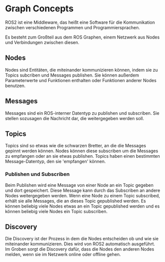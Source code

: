 
# Graph Concepts
ROS2 ist eine Middleware, das heißt eine Software für die Kommunikation zwischen verschiedenen Programmen und Programmiersprachen.

Es besteht zum Großteil aus dem ROS Graphen, einem Netzwerk aus Nodes und Verbindungen zwischen diesen.

## Nodes
Nodes sind Entitäten, die miteinander kommunizieren können, indem sie zu Topics subcriben und Messages publishen.
Sie können außerdem Parameterwerte und Funktionen enthalten oder Funktionen anderer Nodes benutzen.

## Messages
Messages sind ein ROS-interner Datentyp zu publishen und subscriben. 
Sie stellen sozusagen die Nachricht dar, die weitergegeben werden soll.

## Topics
Topics sind so etwas wie die schwarzen Bretter, an die die Messages gepinnt werden können. 
Nodes können diese subscriben um die Messages zu empfangen oder an sie etwas publishen.
Topics haben einen bestimmten Message-Datentyp, den sie 'empfangen' können.

### Publishen und Subscriben
Beim Publishen wird eine Message von einer Node an ein Topic gegeben und dort gespeichert. 
Diese Message kann durch das Subscriben an andere Nodes weitergegeben werden. 
Wenn eine Node zu einem Topic subscribed, erhält sie alle Messages, die an dieses Topic gepublished werden.
Es können beliebig viele Nodes etwas an ein Topic gepublished werden und es können beliebig viele Nodes ein Topic subscriben.

## Discovery 
Die Discovery ist der Prozess in dem die Nodes entscheiden ob und wie sie miteinander kommunizieren. 
Dies wird von ROS2 automatisch ausgeführt. 
Im Groben sorgt die Discovery dafür, dass die Nodes den anderen Nodes melden, wenn sie im Netzwerk online oder offline gehen.
